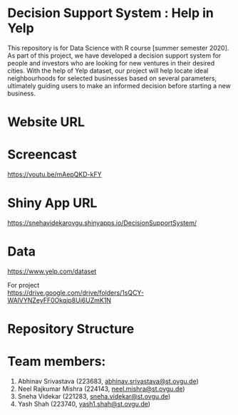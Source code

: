# Decision Support System : Help in Yelp
This repository is for Data Science with R course [summer semester 2020]. As part of this project, we have developed a decision support system for people and investors who are looking for new ventures in their desired cities. With the help of Yelp dataset, our project will help locate ideal neighbourhoods for selected businesses based on several parameters, ultimately guiding users to make an informed decision before starting a new business.

# Website URL

# Screencast
https://youtu.be/mAepQKD-kFY

# Shiny App URL
https://snehavidekarovgu.shinyapps.io/DecisionSupportSystem/

# Data
https://www.yelp.com/dataset

For project  
https://drive.google.com/drive/folders/1sQCY-WAlVYNZeyFF0Okqjp8Ui6UZmK1N

# Repository Structure


# Team members:
1. Abhinav Srivastava (223683, abhinav.srivastava@st.ovgu.de) 
2. Neel Rajkumar Mishra (224143, neel.mishra@st.ovgu.de) 
3. Sneha Videkar (221283, sneha.videkar@st.ovgu.de) 
4. Yash Shah (223740, yash1.shah@st.ovgu.de)
